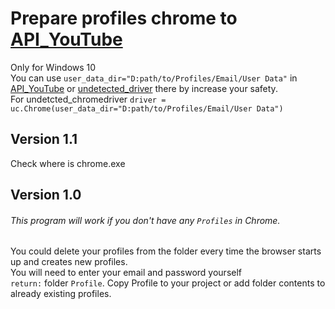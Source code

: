 # Prepare profiles chrome to [API_YouTube](https://github.com/ArtDanger/API_YouTube)

Only for Windows 10</br>
You can use `user_data_dir="D:path/to/Profiles/Email/User Data"` in [API_YouTube](https://github.com/ArtDanger/API_YouTube) or [undetected_driver](https://github.com/ultrafunkamsterdam/undetected-chromedriver) there by increase your safety.</br>
For undetcted_chromedriver `driver = uc.Chrome(user_data_dir="D:path/to/Profiles/Email/User Data")`</br>

## Version 1.1
Check where is chrome.exe

## Version 1.0
###### This program will work if you don't have any `Profiles` in Chrome.
You could delete your profiles from the folder every time the browser starts up and creates new profiles.</br>
You will need to enter your email and password yourself</br>
`return:` folder `Profile`. Copy Profile to your project or add folder contents to already existing profiles.</br>

